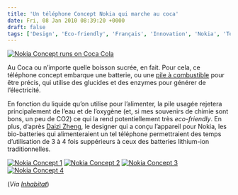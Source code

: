 ```yaml
---
title: 'Un téléphone Concept Nokia qui marche au coca'
date: Fri, 08 Jan 2010 08:39:20 +0000
draft: false
tags: ['Design', 'Eco-friendly', 'Français', 'Innovation', 'Nokia', 'Technology']
---
```


[![Nokia Concept runs on Coca Cola](http://blog.madd0.com/images/WindowsLiveWriter/UntlphoneConceptNokiaquimarcheaucoca_95F8/dzn_Eco-friendly-phone-for-Nokia-by-Daizi-Zheng-3_thumb.jpg "Nokia Concept runs on Coca Cola")](http://blog.madd0.com/images/WindowsLiveWriter/UntlphoneConceptNokiaquimarcheaucoca_95F8/dzn_Eco-friendly-phone-for-Nokia-by-Daizi-Zheng-3_2.jpg)

Au Coca ou n’importe quelle boisson sucrée, en fait. Pour cela, ce téléphone concept embarque une batterie, ou une [pile à combustible](http://fr.wikipedia.org/wiki/Pile_%C3%A0_combustible) pour être précis, qui utilise des glucides et des enzymes pour générer de l’électricité.

En fonction du liquide qu’on utilise pour l’alimenter, la pile usagée rejetera principalement de l’eau et de l’oxygène (et, si mes souvenirs de chimie sont bons, un peu de CO2) ce qui la rend potentiellement très _eco-friendly_. En plus, d’après [Daizi Zheng](http://www.daizizheng.com/), le designer qui a conçu l’appareil pour Nokia, les bio-batteries qui alimenteraient un tel téléphone permettraient des temps d’utilisation de 3 à 4 fois suppérieurs à ceux des batteries lithium-ion traditionnelles.

[![Nokia Concept 1](http://blog.madd0.com/images/WindowsLiveWriter/UntlphoneConceptNokiaquimarcheaucoca_95F8/dzn_Eco-friendly-phone-for-Nokia-by-Daizi-Zheng-5_thumb.jpg "Nokia Concept 1")](http://blog.madd0.com/images/WindowsLiveWriter/UntlphoneConceptNokiaquimarcheaucoca_95F8/dzn_Eco-friendly-phone-for-Nokia-by-Daizi-Zheng-5_2.jpg) [![Nokia Concept 2](http://blog.madd0.com/images/WindowsLiveWriter/UntlphoneConceptNokiaquimarcheaucoca_95F8/dzn_Eco-friendly-phone-for-Nokia-by-Daizi-Zheng-2_thumb.jpg "Nokia Concept 2")](http://blog.madd0.com/images/WindowsLiveWriter/UntlphoneConceptNokiaquimarcheaucoca_95F8/dzn_Eco-friendly-phone-for-Nokia-by-Daizi-Zheng-2_2.jpg) [![Nokia Concept 3](http://blog.madd0.com/images/WindowsLiveWriter/UntlphoneConceptNokiaquimarcheaucoca_95F8/dzn_Eco-friendly-phone-for-Nokia-by-Daizi-Zheng-4_thumb.jpg "Nokia Concept 3")](http://blog.madd0.com/images/WindowsLiveWriter/UntlphoneConceptNokiaquimarcheaucoca_95F8/dzn_Eco-friendly-phone-for-Nokia-by-Daizi-Zheng-4_2.jpg) [![Nokia Concept 4](http://blog.madd0.com/images/WindowsLiveWriter/UntlphoneConceptNokiaquimarcheaucoca_95F8/dzn_Eco-friendly-phone-for-Nokia-by-Daizi-Zheng-7_thumb.jpg "Nokia Concept 4")](http://blog.madd0.com/images/WindowsLiveWriter/UntlphoneConceptNokiaquimarcheaucoca_95F8/dzn_Eco-friendly-phone-for-Nokia-by-Daizi-Zheng-7_2.jpg)

(_Via_ [_Inhabitat_](http://www.inhabitat.com/2010/01/07/nokia-concept-phone-runs-on-coke/))